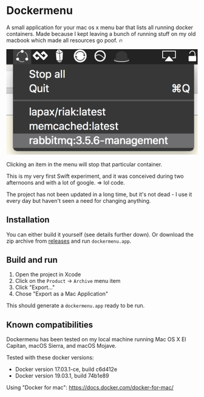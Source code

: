 # Dockermenu

A small application for your mac os x menu bar that lists all running docker containers.
Made because I kept leaving a bunch of running stuff on my old macbook which made all
resources go poof. :fire:

![dockermenu screenshot](screenshot.png)

Clicking an item in the menu will stop that particular container.

This is my very first Swift experiment, and it was conceived during two afternoons and with a lot of google. => lol code. 

The project has not been updated in a long time, but it's not dead - I use it every day but haven't seen a need for changing anything.

## Installation

You can either build it yourself (see details further down). Or download
the zip archive from [releases](/releases) and run `dockermenu.app`.

## Build and run

1. Open the project in Xcode
2. Click on the `Product` -> `Archive` menu item
3. Click "Export..."
4. Chose "Export as a Mac Application"

This should generate a `dockermenu.app` ready to be run.

## Known compatibilities

Dockermenu has been tested on my local machine running Mac OS X El Capitan, macOS Sierra, and macOS Mojave.

Tested with these docker versions:

- Docker version 17.03.1-ce, build c6d412e
- Docker version 19.03.1, build 74b1e89

Using "Docker for mac": https://docs.docker.com/docker-for-mac/


